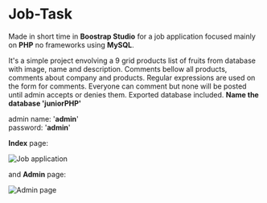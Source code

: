 # Job-Task

Made in short time in **Boostrap Studio** for a job application focused mainly on **PHP** no frameworks using **MySQL**.


It's a simple project envolving a 9 grid products list of fruits from database with image, name and description.
Comments bellow all products, comments about company and products.
Regular expressions are used on the form for comments. Everyone can comment but none will be posted until admin accepts or denies them. Exported database included. **Name the database 'juniorPHP'**

admin name: '**admin**' <br/>
password: '**admin**'

**Index** page:

![Job application](https://i.ibb.co/CJ9ZJJ2/screencapture-localhost-Junior-PHP-index-php-2019-11-18-20-05-39.png)

and **Admin** page:

![Admin page](https://i.ibb.co/bRQJxhy/screencapture-localhost-Junior-PHP-admin-php-2019-11-18-20-06-00.png)
